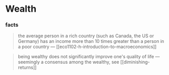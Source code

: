 # Wealth

### facts

> the average person in a rich country (such as Canada, the US or Germany) has an income more than 10 times greater than a person in a poor country &mdash; [[eco1102-h-introduction-to-macroeconomics]]

> being wealthy does not significantly improve one's quality of life &mdash; seemingly a consensus among the wealthy, see [[diminishing-returns]]
